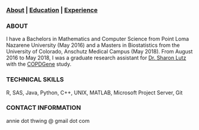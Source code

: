 ### [About](https://athwing.github.io)  |  [Education](https://athwing.github.io/education) |  [Experience](https://athwing.github.io/experience)

### ABOUT
I have a Bachelors in Mathematics and Computer Science from Point Loma Nazarene University (May 2016) and a Masters in Biostatistics from the University of Colorado, Anschutz Medical Campus (May 2018). From August 2016 to May 2018, I was a graduate research assistant for [Dr. Sharon Lutz](https://sharonlutz.github.io/) with the [COPDGene](http://www.copdgene.org/) study.

### TECHNICAL SKILLS
R, SAS, Java, Python, C++, UNIX, MATLAB, Microsoft Project Server, Git

### CONTACT INFORMATION
annie dot thwing @ gmail dot com
